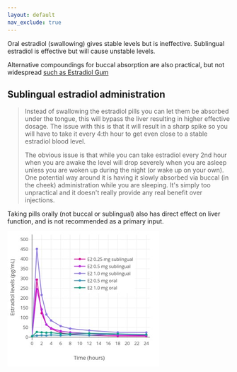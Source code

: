 ```yaml
---
layout: default
nav_exclude: true
---
```


Oral estradiol (swallowing) gives stable levels but is ineffective. Sublingual estradiol is effective but will cause unstable levels.

Alternative compoundings for buccal absorption are also practical, but not widespread [such as Estradiol Gum](https://stickies.neocities.org/stickies)

## Sublingual estradiol administration
> Instead of swallowing the estradiol pills you can
let them be absorbed under the tongue, this will
bypass the liver resulting in higher effective
dosage. The issue with this is that it will result in a
sharp spike so you will have to take it every 4:th
hour to get even close to a stable estradiol blood
level.
>  
> The obvious issue is that while you can take
estradiol every 2nd hour when you are awake the
level will drop severely when you are asleep
unless you are woken up during the night (or wake
up on your own). One potential way around it is
having it slowly absorbed via buccal (in the cheek)
administration while you are sleeping.
It's simply too unpractical and it doesn't really
provide any real benefit over injections.

Taking pills orally (not buccal or sublingual) also has direct effect on liver function, and is not recommended as a primary input.

![]( ../media/e_pills_levels.jpg)